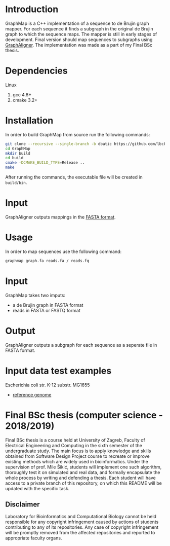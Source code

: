 # Introduction

GraphMap is a C++ implementation of a sequence to de Brujin graph mapper. For each sequence it finds a subgraph in the original de Brujin graph to which the sequence maps. The mapper is still in early stages of development. Final version should map sequences to subgraphs using [GraphAligner][gl]. The implementation was made as a part of my Final BSc thesis.

# Dependencies

Linux

1. gcc 4.8+
2. cmake 3.2+

# Installation

In order to build GraphMap from source run the following commands:

```bash
git clone --recursive --single-branch -b dbatic https://github.com/lbcb-edu/BSc-thesis-18-19.git GraphMap
cd GraphMap
mkdir build
cd build
cmake -DCMAKE_BUILD_TYPE=Release ..
make
```

After running the commands, the executable file will be created in `build/bin`.

# Input

GraphAligner outputs mappings in the [FASTA format][fasta].

# Usage

In order to map sequences use the following command:
```bash 
graphmap graph.fa reads.fa / reads.fq
```

# Input

GraphMap takes two imputs:
- a de Brujin graph in FASTA format
- reads in FASTA or FASTQ format

# Output

GraphAligner outputs a subgraph for each sequence as a seperate file in FASTA format.

# Input data test examples

Escherichia coli str. K-12 substr. MG1655
  - [reference genome][ref]

# Final BSc thesis (computer science - 2018/2019)

Final BSc thesis is a course held at University of Zagreb, Faculty of Electrical Engineering and Computing in the sixth semester of the undergraduate study. The main focus is to apply knowledge and skills obtained from Software Design Project course to recreate or improve existing methods which are widely used in bioinformatics. Under the supervision of prof. Mile Šikić, students will implement one such algorithm, thoroughly test it on simulated and real data, and formally encapsulate the whole process by writing and defending a thesis. Each student will have access to a private branch of this repository, on which this README will be updated with the specific task.

## Disclaimer

Laboratory for Bioinformatics and Computational Biology cannot be held responsible for any copyright infringement caused by actions of students contributing to any of its repositories. Any case of copyright infringement will be promptly removed from the affected repositories and reported to appropriate faculty organs.

[gl]: https://github.com/maickrau/GraphAligner
[fasta]: https://en.wikipedia.org/wiki/FASTA_format
[ref]: https://www.ncbi.nlm.nih.gov/genome/167

